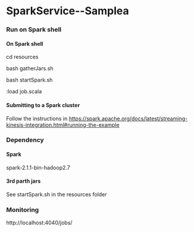 # SparkService--Samplea

### Run on Spark shell

#### On Spark shell

cd resources

bash gatherJars.sh 

bash startSpark.sh 

:load job.scala 

#### Submitting to a Spark cluster

Follow the instructions in https://spark.apache.org/docs/latest/streaming-kinesis-integration.html#running-the-example


### Dependency

#### Spark

spark-2.1.1-bin-hadoop2.7

#### 3rd parth jars

See startSpark.sh in the resources folder



### Monitoring

http://localhost:4040/jobs/